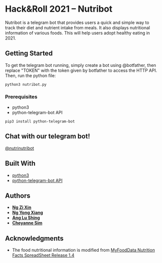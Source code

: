 # Hack&Roll 2021 – Nutribot

Nutribot is a telegram bot that provides users a quick and simple way to track their diet and nutrient intake from meals. It also displays nutritional information of various foods. This will help users adopt healthy eating in 2021.


## Getting Started

To get the telegram bot running, simply create a bot using @botfather, then replace "TOKEN" with the token given by botfather to access the HTTP API. Then, run the python file:
```
python3 nutribot.py
```

### Prerequisites

- python3
- python-telegram-bot API

```
pip3 install python-telegram-bot
```

## Chat with our telegram bot!

[@nutrinutribot](https://t.me/nutrinutribot)

## Built With

* [python3](https://docs.python.org/3/)
* [python-telegram-bot API](https://python-telegram-bot.readthedocs.io/en/stable/index.html)

## Authors

* [**Ng Zi Xin**](https://github.com/zixinn)
* [**Ng Yong Xiang**](https://github.com/yongxiangng)
* [**Ang Lu Shing**](https://github.com/alushingg)
* [**Cheyanne Sim**](https://github.com/cheyannesim)

## Acknowledgments

* The food nutritional information is modified from [MyFoodData Nutrition Facts SpreadSheet Release 1.4](https://docs.google.com/spreadsheets/d/1snqE6leDkZlL61qQ4g-vUmiFjizJyN1OCVAhwWWKSm4/edit#gid=2024304766)

